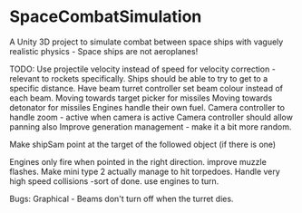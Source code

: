 # SpaceCombatSimulation
A Unity 3D project to simulate combat between space ships with vaguely realistic physics - Space ships are not aeroplanes!

TODO:
Use projectile velocity instead of speed for velocity correction - relevant to rockets specifically.
Ships should be able to try to get to a specific distance.
Have beam turret controller set beam colour instead of each beam.
Moving towards target picker for missiles
Moving towards detonator for missiles
Engines handle their own fuel.
Camera controller to handle zoom - active when camera is active
Camera controller should allow panning also
Improve generation management - make it a bit more random.

Make shipSam point at the target of the followed object (if there is one)

Engines only fire when pointed in the right direction.
improve muzzle flashes.
Make mini type 2 actually manage to hit torpedoes.
Handle very high speed collisions -sort of done.
use engines to turn.

Bugs:
Graphical - Beams don't turn off when the turret dies.